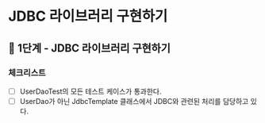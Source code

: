 # JDBC 라이브러리 구현하기

## 🚀 1단계 - JDBC 라이브러리 구현하기

### 체크리스트

- [ ] UserDaoTest의 모든 테스트 케이스가 통과한다.
- [ ] UserDao가 아닌 JdbcTemplate 클래스에서 JDBC와 관련된 처리를 담당하고 있다.
